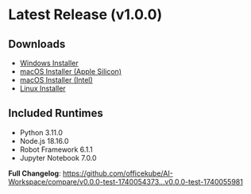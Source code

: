 # Latest Release (v1.0.0)

## Downloads
- [Windows Installer](https://github.com/officekube/AI-Workspace/releases/download/v0.0.0-test-1740055981/AI.Desktop-Setup-1.0.0.exe)
- [macOS Installer (Apple Silicon)](https://github.com/officekube/AI-Workspace/releases/download/v0.0.0-test-1740055981/AI.Desktop-1.0.0-arm64.dmg)
- [macOS Installer (Intel)](https://github.com/officekube/AI-Workspace/releases/download/v0.0.0-test-1740055981/AI.Desktop-1.0.0-x64.dmg)
- [Linux Installer](https://github.com/officekube/AI-Workspace/releases/download/v0.0.0-test-1740055981/AI.Desktop-1.0.0-x86_64.AppImage)

## Included Runtimes
- Python 3.11.0
- Node.js 18.16.0
- Robot Framework 6.1.1
- Jupyter Notebook 7.0.0

**Full Changelog**: https://github.com/officekube/AI-Workspace/compare/v0.0.0-test-1740054373...v0.0.0-test-1740055981